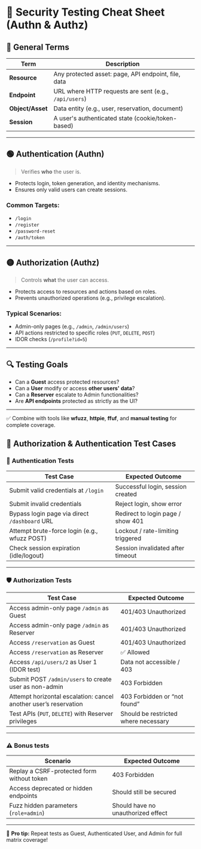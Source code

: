 # 🔐 Security Testing Cheat Sheet (Authn & Authz)

## 🔵 General Terms

| **Term**         | **Description**                                           |
|------------------|-----------------------------------------------------------|
| **Resource**     | Any protected asset: page, API endpoint, file, data       |
| **Endpoint**     | URL where HTTP requests are sent (e.g., `/api/users`)     |
| **Object/Asset** | Data entity (e.g., user, reservation, document)           |
| **Session**      | A user's authenticated state (cookie/token-based)         |

---

## 🟢 Authentication (Authn)

> Verifies **who** the user is.

- Protects login, token generation, and identity mechanisms.
- Ensures only valid users can create sessions.

### Common Targets:
- `/login`
- `/register`
- `/password-reset`
- `/auth/token`

---

## 🟡 Authorization (Authz)

> Controls **what** the user can access.

- Protects access to resources and actions based on roles.
- Prevents unauthorized operations (e.g., privilege escalation).

### Typical Scenarios:
- Admin-only pages (e.g., `/admin`, `/admin/users`)
- API actions restricted to specific roles (`PUT`, `DELETE`, `POST`)
- IDOR checks (`/profile?id=5`)

---

## 🔍 Testing Goals

- Can a **Guest** access protected resources?
- Can a **User** modify or access **other users' data**?
- Can a **Reserver** escalate to Admin functionalities?
- Are **API endpoints** protected as strictly as the UI?

---

✅ Combine with tools like **wfuzz**, **httpie**, **ffuf**, and **manual testing** for complete coverage.


## 🧪 Authorization & Authentication Test Cases

### 🔐 **Authentication Tests**

| **Test Case**                                      | **Expected Outcome**                     |
|----------------------------------------------------|------------------------------------------|
| Submit valid credentials at `/login`               | Successful login, session created        |
| Submit invalid credentials                         | Reject login, show error                 |
| Bypass login page via direct `/dashboard` URL      | Redirect to login page / show 401        |
| Attempt brute-force login (e.g., wfuzz POST)       | Lockout / rate-limiting triggered        |
| Check session expiration (idle/logout)             | Session invalidated after timeout        |

---

### 🛡 **Authorization Tests**

| **Test Case**                                                    | **Expected Outcome**                               |
|------------------------------------------------------------------|----------------------------------------------------|
| Access admin-only page `/admin` as Guest                         | 401/403 Unauthorized                               |
| Access admin-only page `/admin` as Reserver                      | 401/403 Unauthorized                               |
| Access `/reservation` as Guest                                   | 401/403 Unauthorized                               |
| Access `/reservation` as Reserver                                | ✅ Allowed                                         |
| Access `/api/users/2` as User 1 (IDOR test)                      | Data not accessible / 403                          |
| Submit POST `/admin/users` to create user as non-admin           | 403 Forbidden                                      |
| Attempt horizontal escalation: cancel another user’s reservation | 403 Forbidden or “not found”                       |
| Test APIs (`PUT`, `DELETE`) with Reserver privileges             | Should be restricted where necessary               |

---

### ⚠️ **Bonus tests**

| **Scenario**                                  | **Expected Outcome**           |
|-----------------------------------------------|--------------------------------|
| Replay a CSRF-protected form without token    | 403 Forbidden                  |
| Access deprecated or hidden endpoints         | Should still be secured        |
| Fuzz hidden parameters (`role=admin`)         | Should have no unauthorized effect |

---

🎯 **Pro tip:** Repeat tests as Guest, Authenticated User, and Admin for full matrix coverage!
